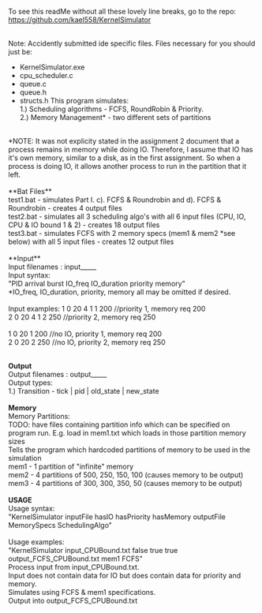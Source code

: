 To see this readMe without all these lovely line breaks, go to the repo: https://github.com/kael558/KernelSimulator <br /> <br />

Note: Accidently submitted ide specific files. Files necessary for you should just be: <br />
* KernelSimulator.exe
* cpu_scheduler.c
* queue.c
* queue.h
* structs.h
This program simulates: <br />
1.) Scheduling algorithms - FCFS, RoundRobin & Priority. <br />
2.) Memory Management* - two different sets of partitions <br />
<br />
*NOTE: It was not explicity stated in the assignment 2 document that a process remains in memory while doing IO. Therefore, I assume that IO has it's own memory, similar to a disk, as in the first assignment. So when a process is doing IO, it allows another process to run in the partition that it left. <br />
<br />
**Bat Files** <br />
test1.bat - simulates Part I. c). FCFS & Roundrobin and d). FCFS & Roundrobin - creates 4 output files <br />
test2.bat - simulates all 3 scheduling algo's with all 6 input files (CPU, IO, CPU & IO bound 1 & 2) - creates 18 output files <br />
test3.bat - simulates FCFS with 2 memory specs (mem1 & mem2 *see below) with all 5 input files - creates 12 output files <br />

<br />
**Input** <br />
Input filenames : input_____ <br />
Input syntax: <br />
"PID arrival burst IO_freq IO_duration priority memory" <br />
*IO_freq, IO_duration, priority, memory all may be omitted if desired. <br />
<br />
Input examples: 
1 0 20 4 1 1 200 //priority 1, memory req 200<br />
2 0 20 4 1 2 250 //priority 2, memory req 250<br />
<br />
1 0 20 1 200 //no IO, priority 1, memory req 200<br />
2 0 20 2 250 //no IO, priority 2, memory req 250<br />
<br />

**Output** <br />
Output filenames : output_____ <br />
Output types: <br />
1.) Transition - tick | pid | old_state | new_state <br />
<br />
**Memory** <br />
Memory Partitions: <br />
TODO: have files containing partition info which can be specified on program run. E.g. load in mem1.txt which loads in those partition memory sizes<br />
Tells the program which hardcoded partitions of memory to be used in the simulation <br />
mem1 - 1 partition of "infinite" memory <br />
mem2 - 4 partitions of 500, 250, 150, 100 (causes memory to be output)<br />
mem3 - 4 partitions of 300, 300, 350, 50 (causes memory to be output)<br /> 
<br />
**USAGE** <br />
Usage syntax: <br />
"KernelSimulator inputFile hasIO hasPriority hasMemory outputFile MemorySpecs SchedulingAlgo" <br />
<br />
Usage examples: <br />
"KernelSimulator input_CPUBound.txt false true true output_FCFS_CPUBound.txt mem1 FCFS" <br />
Process input from input_CPUBound.txt. <br />
Input does not contain data for IO but does contain data for priority and memory. <br />
Simulates using FCFS & mem1 specifications. <br />
Output into output_FCFS_CPUBound.txt <br />






